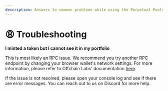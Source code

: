 ```yaml
---
description: Answers to common problems while using the Perpetual Pools product.
---
```


# 😩 Troubleshooting

**I minted a token but I cannot see it in my portfolio**

This is most likely an RPC issue. We recommend you try another RPC endpoint by changing your browser wallet's network settings. For more information, please refer to Offchain Labs' documentation [here](https://developer.offchainlabs.com/docs/mainnet#getting-started).

If the issue is not resolved, please open your console log and see if there are error messages. You can reach out to us on Discord for more help.
